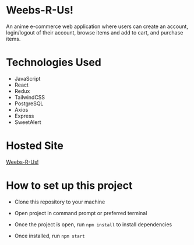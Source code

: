 # Weebs-R-Us!

An anime e-commerce web application where users can create an account, login/logout of their account, browse items and add to cart, and purchase items.

# Technologies Used

* JavaScript
* React
* Redux
* TailwindCSS
* PostgreSQL
* Axios
* Express
* SweetAlert

# Hosted Site

[Weebs-R-Us!](https://weebs-r-us.herokuapp.com/)

# How to set up this project

* Clone this repository to your machine

* Open project in command prompt or preferred terminal

* Once the project is open, run `npm install` to install dependencies

* Once installed, run `npm start`

